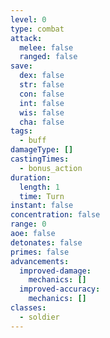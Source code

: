 ```yaml
---
level: 0
type: combat
attack:
  melee: false
  ranged: false
save:
  dex: false
  str: false
  con: false
  int: false
  wis: false
  cha: false
tags:
  - buff
damageType: []
castingTimes:
  - bonus_action
duration:
  length: 1
  time: Turn
instant: false
concentration: false
range: 0
aoe: false
detonates: false
primes: false
advancements:
  improved-damage:
    mechanics: []
  improved-accuracy:
    mechanics: []
classes:
  - soldier
---
```


